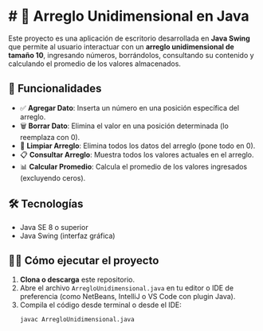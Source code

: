 # # 🧮 Arreglo Unidimensional en Java

Este proyecto es una aplicación de escritorio desarrollada en **Java Swing** que permite al usuario interactuar con un **arreglo unidimensional de tamaño 10**, ingresando números, borrándolos, consultando su contenido y calculando el promedio de los valores almacenados.

## 🚀 Funcionalidades

- ✅ **Agregar Dato**: Inserta un número en una posición específica del arreglo.
- 🗑️ **Borrar Dato**: Elimina el valor en una posición determinada (lo reemplaza con 0).
- 🔄 **Limpiar Arreglo**: Elimina todos los datos del arreglo (pone todo en 0).
- 📋 **Consultar Arreglo**: Muestra todos los valores actuales en el arreglo.
- 📊 **Calcular Promedio**: Calcula el promedio de los valores ingresados (excluyendo ceros).

## 🛠️ Tecnologías

- Java SE 8 o superior
- Java Swing (interfaz gráfica)

## 🧑‍💻 Cómo ejecutar el proyecto

1. **Clona o descarga** este repositorio.
2. Abre el archivo `ArregloUnidimensional.java` en tu editor o IDE de preferencia (como NetBeans, IntelliJ o VS Code con plugin Java).
3. Compila el código desde terminal o desde el IDE:
   ```bash
   javac ArregloUnidimensional.java
